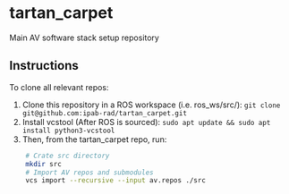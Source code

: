 # tartan_carpet
Main AV software stack setup repository

## Instructions

To clone all relevant repos:
1. Clone this repository in a ROS workspace (i.e. ros_ws/src/): 
`git clone git@github.com:ipab-rad/tartan_carpet.git`
2. Install vcstool (After ROS is sourced): 
`sudo apt update && sudo apt install python3-vcstool`
3. Then, from the tartan_carpet repo, run: 

```bash
    # Crate src directory
    mkdir src
    # Import AV repos and submodules
    vcs import --recursive --input av.repos ./src
```